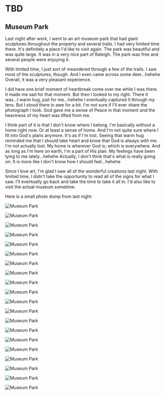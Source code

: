 # TBD

## Museum Park

Last night after work, I went to an art museum park that had giant sculptures throughout the property and several trails. I had very limited time there. It's definitely a place I'd like to visit again. The park was beautiful and was quite large. It was in a very nice part of Raleigh. The park was free and several people were enjoying it.

With limited time, I just sort of meandered through a few of the trails. I saw most of the sculptures, though. And I even came across some deer...hehehe Overall, it was a very pleasant experience.

I did have one brief moment of heartbreak come over me while I was there. It made me sad for that moment. But then I looked to my right. There it was...I warm hug, just for me...hehehe I eventually captured it through my lens. But I stood there in awe for a bit. I'm not sure if I'll ever share the photograph I took. God gave me a sense of Peace in that moment and the heaviness of my heart was lifted from me.

I think part of it is that I don't know where I belong. I'm basically without a home right now. Or at least a sense of home. And I'm not quite sure where I fit into God's plans anymore. It's as if I'm lost. Seeing that warm hug reminded me that I should take heart and know that God is always with me. I'm not actually lost. My home is wherever God is; which is everywhere. And as long as I'm here on earth, I'm a part of His plan. My feelings have been lying to me lately...hehehe Actually, I don't think that's what is really going on. It is more like I don't know how I should feel...hehehe

Since I love art, I'm glad I saw all of the wonderful creations last night. With limited time, I didn't take the opportunity to read all of the signs for what I saw. I'll eventually go back and take the time to take it all in. I'd also like to visit the actual museum sometime.

Here is a small photo dump from last night:

![Museum Park](./media/IMG_0702.jpeg)

![Museum Park](./media/IMG_0706.jpeg)

![Museum Park](./media/IMG_0710.jpeg)

![Museum Park](./media/IMG_0713.jpeg)

![Museum Park](./media/IMG_0714.jpeg)

![Museum Park](./media/IMG_0715.jpeg)

![Museum Park](./media/IMG_0718.jpeg)

![Museum Park](./media/IMG_0722.jpeg)

![Museum Park](./media/IMG_0729.jpeg)

![Museum Park](./media/IMG_0730.jpeg)

![Museum Park](./media/IMG_0735.jpeg)

![Museum Park](./media/IMG_0737.jpeg)

![Museum Park](./media/IMG_0746.jpeg)

![Museum Park](./media/IMG_0747.jpeg)

![Museum Park](./media/IMG_0750.jpeg)

![Museum Park](./media/IMG_0755.jpeg)

![Museum Park](./media/IMG_0763.jpeg)

![Museum Park](./media/IMG_0769.jpeg)

![Museum Park](./media/IMG_0773.jpeg)

![Museum Park](./media/IMG_0778.jpeg)